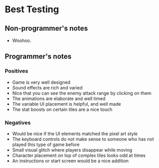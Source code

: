 # Best Testing

## Non-programmer's notes
- Woohoo.

## Programmer's notes
### Positives
- Game is very well designed
- Sound effects are rich and varied 
- Nice that you can see the enemy attack range by clicking on them
- The animations are elaborate and well timed
- The variable UI placement is helpful, and well made
- The stat boosts on certain tiles are a nice touch

### Negatives
- Would be nice if the UI elements matched the pixel art style
- The keyboard controls do not make sense to someone who has not played this type of game before
- Small visual glitch where players disappear while moving 
- Character placement on top of complex tiles looks odd at times
- An instructions or start screen would be a nice addition